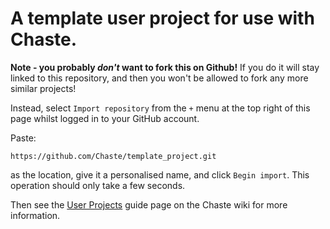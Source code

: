 # A template user project for use with Chaste.

**Note - you probably *don't* want to fork this on Github!**
If you do it will stay linked to this repository, and then you won't be allowed to fork any more similar projects!

Instead, select `Import repository` from the `+` menu at the top right of this page whilst logged in to your GitHub account.

Paste:

    https://github.com/Chaste/template_project.git

as the location, give it a personalised name, and click `Begin import`.  This operation should only take a few seconds.

Then see the [User Projects](https://chaste.cs.ox.ac.uk/trac/wiki/ChasteGuides/UserProjects) guide page on the Chaste wiki for more information.
